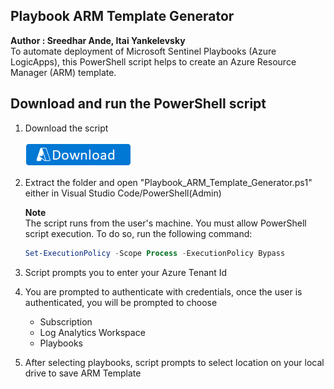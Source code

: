 ## Playbook ARM Template Generator
**Author : Sreedhar Ande, Itai Yankelevsky**  
To automate deployment of Microsoft Sentinel Playbooks (Azure LogicApps), this PowerShell script helps to create an Azure Resource Manager (ARM) template.  

## Download and run the PowerShell script

1. Download the script 
  
   [![Download](./images/Download.png)](https://aka.ms/Playbook-ARM-Template-Generator)

2. Extract the folder and open "Playbook_ARM_Template_Generator.ps1" either in Visual Studio Code/PowerShell(Admin)

   **Note**  
   The script runs from the user's machine. You must allow PowerShell script execution. To do so, run the following command:
   
   ```PowerShell
   Set-ExecutionPolicy -Scope Process -ExecutionPolicy Bypass  
   ```  
3. Script prompts you to enter your Azure Tenant Id

4. You are prompted to authenticate with credentials, once the user is authenticated, you will be prompted to choose 
	- Subscription
	- Log Analytics Workspace
	- Playbooks

5.	After selecting playbooks, script prompts to select location on your local drive to save ARM Template